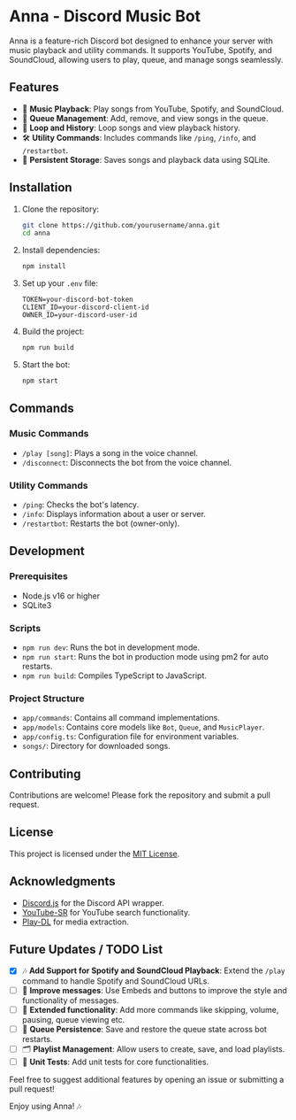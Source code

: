 # Anna - Discord Music Bot

Anna is a feature-rich Discord bot designed to enhance your server with music playback and utility commands. It supports YouTube, Spotify, and SoundCloud, allowing users to play, queue, and manage songs seamlessly.

## Features

- 🎵 **Music Playback**: Play songs from YouTube, Spotify, and SoundCloud.
- 📜 **Queue Management**: Add, remove, and view songs in the queue.
- 🔄 **Loop and History**: Loop songs and view playback history.
- 🛠️ **Utility Commands**: Includes commands like `/ping`, `/info`, and `/restartbot`.
- 💾 **Persistent Storage**: Saves songs and playback data using SQLite.

## Installation

1. Clone the repository:
   ```bash
   git clone https://github.com/yourusername/anna.git
   cd anna
   ```

2. Install dependencies:
   ```bash
   npm install
   ```

3. Set up your `.env` file:
   ```plaintext
   TOKEN=your-discord-bot-token
   CLIENT_ID=your-discord-client-id
   OWNER_ID=your-discord-user-id
   ```

4. Build the project:
   ```bash
   npm run build
   ```

5. Start the bot:
   ```bash
   npm start
   ```

## Commands

### Music Commands
- `/play [song]`: Plays a song in the voice channel.
- `/disconnect`: Disconnects the bot from the voice channel.

### Utility Commands
- `/ping`: Checks the bot's latency.
- `/info`: Displays information about a user or server.
- `/restartbot`: Restarts the bot (owner-only).

## Development

### Prerequisites
- Node.js v16 or higher
- SQLite3

### Scripts
- `npm run dev`: Runs the bot in development mode.
- `npm run start`: Runs the bot in production mode using pm2 for auto restarts.
- `npm run build`: Compiles TypeScript to JavaScript.

### Project Structure
- `app/commands`: Contains all command implementations.
- `app/models`: Contains core models like `Bot`, `Queue`, and `MusicPlayer`.
- `app/config.ts`: Configuration file for environment variables.
- `songs/`: Directory for downloaded songs.

## Contributing

Contributions are welcome! Please fork the repository and submit a pull request.

## License

This project is licensed under the [MIT License](./LICENSE).

## Acknowledgments

- [Discord.js](https://discord.js.org/) for the Discord API wrapper.
- [YouTube-SR](https://github.com/DevSnowflake/youtube-sr) for YouTube search functionality.
- [Play-DL](https://github.com/play-dl/play-dl) for media extraction.

## Future Updates / TODO List

- [x] 🎶 **Add Support for Spotify and SoundCloud Playback**: Extend the `/play` command to handle Spotify and SoundCloud URLs.
- [ ] 🔄 **Improve messages**: Use Embeds and buttons to improve the style and functionality of messages. 
- [ ] 🔄 **Extended functionality**: Add more commands like skipping, volume, pausing, queue viewing etc.
- [ ] 🔄 **Queue Persistence**: Save and restore the queue state across bot restarts.
- [ ] 🗂️ **Playlist Management**: Allow users to create, save, and load playlists.
- [ ] 🧪 **Unit Tests**: Add unit tests for core functionalities.

Feel free to suggest additional features by opening an issue or submitting a pull request!

Enjoy using Anna! 🎶
